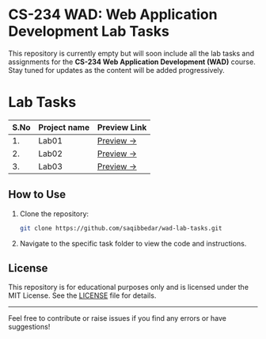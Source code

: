 # CS-234 WAD: Web Application Development Lab Tasks

This repository is currently empty but will soon include all the lab tasks and assignments for the **CS-234 Web Application Development (WAD)** course. Stay tuned for updates as the content will be added progressively.

# Lab Tasks

| S.No | Project name | Preview Link |
|:-- | :-- | :-- |
| 1. | Lab01 | [Preview →](https://saqibbedar.github.io/wad-lab-tasks/) |
| 2. | Lab02 | [Preview →](https://saqibbedar.github.io/wad-lab-tasks/src/tasks/Lab02/index.html) |
| 3. | Lab03 | [Preview →](https://saqibbedar.github.io/wad-lab-tasks/src/tasks/Lab03/index.html) |

## How to Use

1. Clone the repository:
    ```bash
    git clone https://github.com/saqibbedar/wad-lab-tasks.git
    ```
2. Navigate to the specific task folder to view the code and instructions.

## License

This repository is for educational purposes only and is licensed under the MIT License. See the [LICENSE](LICENSE) file for details.

---

Feel free to contribute or raise issues if you find any errors or have suggestions!